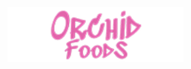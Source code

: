 <div align="center"><a name="readme-top"></a>
<img height="100" src="src/assets/logo.png">
</div>


